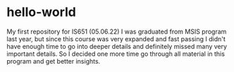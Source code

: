# hello-world
My first repository for IS651 (05.06.22)
I was graduated from MSIS program last year, but since this course was very expanded and fast passing I didn't have enough time to go into deeper details and definitely 
missed many very important details. So I decided one more time go through all material in this program and get better insights.
